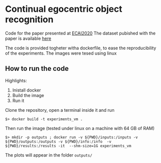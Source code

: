 Continual egocentric object recognition
==============

Code for the paper presented at [ECAI2020](https://arxiv.org/pdf/1912.05029.pdf)
The dataset pubished with the paper is available [here](https://ndownloader.figshare.com/files/17435471)

The code is provided togheter witha dockerfile, to ease the reproducibility of 
the experiments. The images were tesed using linux

How to run the code
------------

Highlights:

 1. Inistall docker
 2. Build the image
 3. Run it 



Clone the repository, open a terminal inside it and run

    $> docker build -t experiments_vm .
    
Then run the image (tested under linux on a machine with  64 GB of RAM)

    $> mkdir -p outputs ; docker run -v ${PWD}/inputs:/inputs -v ${PWD}/outputs:/outputs -v ${PWD}/info:/info  -v ${PWD}/results:/results -it  --shm-size=1G experiments_vm

The plots will appear in the folder `outputs/`

